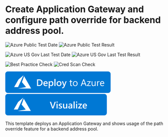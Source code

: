 # Create Application Gateway and configure path override for backend address pool.

![Azure Public Test Date](https://azurequickstartsservice.blob.core.windows.net/badges/201-application-gateway-path-override/PublicLastTestDate.svg)
![Azure Public Test Result](https://azurequickstartsservice.blob.core.windows.net/badges/201-application-gateway-path-override/PublicDeployment.svg)

![Azure US Gov Last Test Date](https://azurequickstartsservice.blob.core.windows.net/badges/201-application-gateway-path-override/FairfaxLastTestDate.svg)
![Azure US Gov Last Test Result](https://azurequickstartsservice.blob.core.windows.net/badges/201-application-gateway-path-override/FairfaxDeployment.svg)

![Best Practice Check](https://azurequickstartsservice.blob.core.windows.net/badges/201-application-gateway-path-override/BestPracticeResult.svg)
![Cred Scan Check](https://azurequickstartsservice.blob.core.windows.net/badges/201-application-gateway-path-override/CredScanResult.svg)

[![Deploy To Azure](https://raw.githubusercontent.com/Azure/azure-quickstart-templates/master/1-CONTRIBUTION-GUIDE/images/deploytoazure.svg?sanitize=true)]("https://portal.azure.com/#create/Microsoft.Template/uri/https%3A%2F%2Fraw.githubusercontent.com%2FAzure%2Fazure-quickstart-templates%2Fmaster%2F201-application-gateway-path-override%2Fazuredeploy.json")
[![Visualize](https://raw.githubusercontent.com/Azure/azure-quickstart-templates/master/1-CONTRIBUTION-GUIDE/images/visualizebutton.svg?sanitize=true)]("http://armviz.io/#/?load=https%3A%2F%2Fraw.githubusercontent.com%2FAzure%2Fazure-quickstart-templates%2Fmaster%2F201-application-gateway-path-override%2Fazuredeploy.json")

This template deploys an Application Gateway and shows usage of the path
override feature for a backend address pool.
